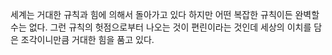 세계는 거대한 규칙과 힘에 의해서 돌아가고 있다
하지만 어떤 복잡한 규칙이든 완벽할 수는 없다.
그런 규칙의 헛점으로부터 나오는 것이 편린이라는 것인데
세상의 이치를 담은 조각이니만큼 거대한 힘을 품고 있다.